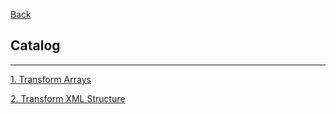 [Back](../README.md)

## Catalog

<hr>


[1. Transform Arrays](array/README.md)

[2. Transform XML Structure](xml/README.md)

